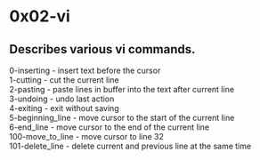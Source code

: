 # 0x02-vi

## Describes various vi commands.

0-inserting - insert text before the cursor\
1-cutting - cut the current line\
2-pasting - paste lines in buffer into the text after current line\
3-undoing - undo last action\
4-exiting - exit without saving\
5-beginning_line - move cursor to the start of the current line\
6-end_line - move cursor to the end of the current line\
100-move_to_line - move cursor to line 32\
101-delete_line - delete current and previous line at the same time
